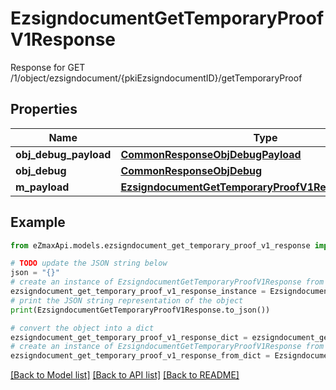 # EzsigndocumentGetTemporaryProofV1Response

Response for GET /1/object/ezsigndocument/{pkiEzsigndocumentID}/getTemporaryProof

## Properties

Name | Type | Description | Notes
------------ | ------------- | ------------- | -------------
**obj_debug_payload** | [**CommonResponseObjDebugPayload**](CommonResponseObjDebugPayload.md) |  | 
**obj_debug** | [**CommonResponseObjDebug**](CommonResponseObjDebug.md) |  | [optional] 
**m_payload** | [**EzsigndocumentGetTemporaryProofV1ResponseMPayload**](EzsigndocumentGetTemporaryProofV1ResponseMPayload.md) |  | 

## Example

```python
from eZmaxApi.models.ezsigndocument_get_temporary_proof_v1_response import EzsigndocumentGetTemporaryProofV1Response

# TODO update the JSON string below
json = "{}"
# create an instance of EzsigndocumentGetTemporaryProofV1Response from a JSON string
ezsigndocument_get_temporary_proof_v1_response_instance = EzsigndocumentGetTemporaryProofV1Response.from_json(json)
# print the JSON string representation of the object
print(EzsigndocumentGetTemporaryProofV1Response.to_json())

# convert the object into a dict
ezsigndocument_get_temporary_proof_v1_response_dict = ezsigndocument_get_temporary_proof_v1_response_instance.to_dict()
# create an instance of EzsigndocumentGetTemporaryProofV1Response from a dict
ezsigndocument_get_temporary_proof_v1_response_from_dict = EzsigndocumentGetTemporaryProofV1Response.from_dict(ezsigndocument_get_temporary_proof_v1_response_dict)
```
[[Back to Model list]](../README.md#documentation-for-models) [[Back to API list]](../README.md#documentation-for-api-endpoints) [[Back to README]](../README.md)


